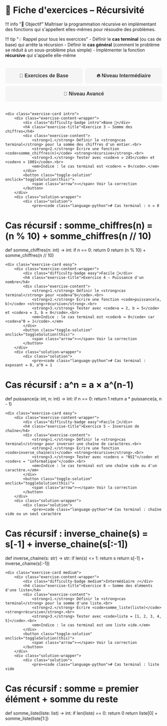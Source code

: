 # 🔄 Fiche d'exercices – Récursivité

!!! info "🎯 Objectif"
    Maîtriser la programmation récursive en implémentant des fonctions qui s'appellent elles-mêmes pour résoudre des problèmes.

!!! tip "💡 Rappel pour tous les exercices"
    - Définir le **cas terminal** (ou cas de base) qui arrête la récursion
    - Définir le **cas général** (comment le problème se réduit à un sous-problème plus simple)
    - Implémenter la fonction **récursive** qui s'appelle elle-même

<style>
/* Styles pour les fiches d'exercices avec système de cartes et onglets */

.exercise-cards {
    display: flex;
    flex-direction: column;
    gap: 1rem;
    padding: 1rem 0;
    max-width: 100%;
}

.exercise-card {
    background: var(--md-default-bg-color);
    border-radius: 8px;
    padding: 1rem;
    box-shadow: 0 2px 4px rgba(0, 0, 0, 0.1);
    transition: transform 0.3s ease, box-shadow 0.3s ease;
    border-left: 3px solid;
    width: 100%;
    max-width: 100%;
}

.exercise-content-wrapper {
    width: 100%;
}

/* Modal pour les solutions */
.solution-modal {
    display: none;
    position: fixed;
    z-index: 1000;
    left: 0;
    top: 0;
    width: 100%;
    height: 100%;
    background-color: rgba(0, 0, 0, 0.5);
    backdrop-filter: blur(3px);
}

.solution-modal.show {
    display: flex;
    align-items: center;
    justify-content: center;
    animation: fadeIn 0.3s ease;
}

.solution-content {
    background: var(--md-default-bg-color);
    border-radius: 12px;
    padding: 2rem;
    max-width: 80%;
    max-height: 80%;
    overflow-y: auto;
    box-shadow: 0 10px 30px rgba(0, 0, 0, 0.3);
    position: relative;
    animation: slideIn 0.3s ease;
}

.solution-close {
    position: absolute;
    top: 1rem;
    right: 1rem;
    background: #f44336;
    color: white;
    border: none;
    border-radius: 50%;
    width: 30px;
    height: 30px;
    cursor: pointer;
    font-size: 1.2rem;
    display: flex;
    align-items: center;
    justify-content: center;
    transition: background 0.3s ease;
}

.solution-close:hover {
    background: #d32f2f;
}

@keyframes fadeIn {
    from { opacity: 0; }
    to { opacity: 1; }
}

@keyframes slideIn {
    from { transform: translateY(-50px); opacity: 0; }
    to { transform: translateY(0); opacity: 1; }
}

.solution-wrapper {
    display: none;
}

.exercise-card.intro {
    border-left-color: #4CAF50;
}

.exercise-card.intro:hover {
    transform: translateY(-3px);
    box-shadow: 0 0 15px rgba(76, 175, 80, 0.4);
}

.exercise-card.easy {
    border-left-color: #2196F3;
}

.exercise-card.easy:hover {
    transform: translateY(-3px);
    box-shadow: 0 0 15px rgba(33, 150, 243, 0.4);
}

.exercise-card.medium {
    border-left-color: #FF9800;
}

.exercise-card.medium:hover {
    transform: translateY(-3px);
    box-shadow: 0 0 15px rgba(255, 152, 0, 0.4);
}

.exercise-card.hard {
    border-left-color: #F44336;
}

.exercise-card.hard:hover {
    transform: translateY(-3px);
    box-shadow: 0 0 15px rgba(244, 67, 54, 0.4);
}

.exercise-card.important {
    border-left-color: #ff8c42;
    background: linear-gradient(135deg, rgba(255, 140, 66, 0.05) 0%, rgba(255, 140, 66, 0.02) 100%);
}

.exercise-card.important:hover {
    transform: translateY(-3px);
    box-shadow: 0 0 15px rgba(255, 140, 66, 0.4);
}

.exercise-title {
    margin: 0 0 1rem 0;
    color: var(--md-primary-fg-color);
    font-size: 1.1rem;
    font-weight: 600;
}

.exercise-content {
    margin-bottom: 1rem;
    line-height: 1.6;
}

.difficulty-badge {
    display: inline-block;
    padding: 0.2rem 0.6rem;
    border-radius: 12px;
    font-size: 0.8rem;
    font-weight: 500;
    margin-bottom: 0.5rem;
}

.difficulty-badge.intro {
    background: rgba(76, 175, 80, 0.1);
    color: #4CAF50;
}

.difficulty-badge.easy {
    background: rgba(33, 150, 243, 0.1);
    color: #2196F3;
}

.difficulty-badge.medium {
    background: rgba(255, 152, 0, 0.1);
    color: #FF9800;
}

.difficulty-badge.hard {
    background: rgba(244, 67, 54, 0.1);
    color: #F44336;
}

.difficulty-badge.important {
    background: rgba(255, 140, 66, 0.1);
    color: #ff8c42;
}

.toggle-solution {
    background: linear-gradient(135deg, #ffb347 0%, #ff8c42 100%);
    color: white;
    border: none;
    padding: 0.6rem 1.2rem;
    border-radius: 8px;
    cursor: pointer;
    font-size: 0.9rem;
    font-weight: 500;
    transition: all 0.3s ease;
    display: flex;
    align-items: center;
    gap: 0.5rem;
    margin-top: 1rem;
}

.toggle-solution:hover {
    transform: translateY(-2px);
    box-shadow: 0 4px 12px rgba(255, 179, 71, 0.4);
}

.toggle-solution.active {
    background: linear-gradient(135deg, #ff7f50 0%, #ff6347 100%);
}

.arrow {
    transition: transform 0.3s ease;
}

.solution {
    height: 100%;
    overflow-y: auto;
}

.solution pre {
    margin: 0;
    font-size: 0.85rem;
}

.section-tabs {
    display: flex;
    flex-wrap: wrap;
    gap: 0.5rem;
    margin: 2rem 0;
    padding: 0;
}

.section-tab {
    background: #f5f5f5;
    color: #333;
    border: none;
    padding: 1rem 1.5rem;
    border-radius: 8px;
    font-size: 1rem;
    font-weight: 600;
    cursor: pointer;
    transition: all 0.3s ease;
    flex: 1;
    min-width: 200px;
    text-align: center;
}

.section-tab:hover {
    background: #e0e0e0;
    transform: translateY(-2px);
}

.section-tab.active {
    background: linear-gradient(135deg, #ffb347 0%, #ff8c42 100%);
    color: white;
    box-shadow: 0 4px 12px rgba(255, 179, 71, 0.4);
}

.section-content {
    display: none;
    margin-top: 2rem;
    padding: 2rem;
    background: #fafafa;
    border-radius: 12px;
    border: 1px solid #e0e0e0;
}

.section-content.active {
    display: block;
}

/* JavaScript pour les fonctionnalités interactives */
.exercise-script {
    display: none;
}
</style>

<script>
// JavaScript pour les fonctionnalités interactives des fiches d'exercices

function toggleSolution(button) {
    const card = button.closest('.exercise-card');
    const solutionWrapper = card.querySelector('.solution-wrapper');
    const arrow = button.querySelector('.arrow');
    
    if (solutionWrapper.style.display === 'none' || solutionWrapper.style.display === '') {
        solutionWrapper.style.display = 'block';
        button.classList.add('active');
        arrow.style.transform = 'rotate(90deg)';
        button.innerHTML = '<span class="arrow" style="transform: rotate(90deg)">→</span> Masquer la correction';
    } else {
        solutionWrapper.style.display = 'none';
        button.classList.remove('active');
        arrow.style.transform = 'rotate(0deg)';
        button.innerHTML = '<span class="arrow">→</span> Voir la correction';
    }
}

function closeSolutionModal() {
    const modal = document.getElementById('solution-modal');
    if (modal) {
        modal.classList.remove('show');
        document.body.style.overflow = ''; // Restaurer le scroll de la page
    }
}

// Fermer la modal avec la touche Échap
document.addEventListener('keydown', function(e) {
    if (e.key === 'Escape') {
        closeSolutionModal();
    }
});

function showSection(sectionId) {
    // Masquer toutes les sections
    const allContents = document.querySelectorAll('.section-content');
    const allTabs = document.querySelectorAll('.section-tab');
    
    allContents.forEach(content => content.classList.remove('active'));
    allTabs.forEach(tab => tab.classList.remove('active'));
    
    // Afficher la section sélectionnée
    document.getElementById(sectionId).classList.add('active');
    event.target.classList.add('active');
}

// Afficher la première section par défaut
document.addEventListener('DOMContentLoaded', function() {
    const firstTab = document.querySelector('.section-tab');
    if (firstTab) {
        firstTab.click();
    }
});
</script>

<div class="section-tabs">
    <button class="section-tab" onclick="showSection('basic-section')">🎯 Exercices de Base</button>
    <button class="section-tab" onclick="showSection('intermediate-section')">🔥 Niveau Intermédiaire</button>
    <button class="section-tab" onclick="showSection('advanced-section')">🚀 Niveau Avancé</button>
</div>

<div id="basic-section" class="section-content">
<div class="exercise-cards">
    <div class="exercise-card intro">
        <div class="exercise-content-wrapper">
            <div class="difficulty-badge intro">Base 🦊</div>
            <h4 class="exercise-title">Exercice 1 – Factorielle</h4>
            <div class="exercise-content">
                <strong>1.</strong> Définir le <strong>cas terminal</strong> pour la factorielle.<br>
                <strong>2.</strong> Écrire une fonction <code>factorielle(n)</code> <strong>récursive</strong>.<br>
                <strong>3.</strong> Tester avec <code>n = 5</code> et <code>n = 0</code>.<br>
                <em>Indice : le cas terminal est <code>0! = 1</code>.</em>
            </div>
            <button class="toggle-solution" onclick="toggleSolution(this)">
                <span class="arrow">→</span> Voir la correction
            </button>
        </div>
        <div class="solution-wrapper">
            <div class="solution">
                <pre><code class="language-python"># Cas terminal : 0! = 1
# Cas récursif : n! = n × (n-1)!

def factorielle(n: int) -> int:
    if n == 0:
        return 1
    return n * factorielle(n - 1)</code></pre>
            </div>
        </div>
    </div>

    <div class="exercise-card intro">
        <div class="exercise-content-wrapper">
            <div class="difficulty-badge intro">Base 🦊</div>
            <h4 class="exercise-title">Exercice 2 – Suite de Fibonacci</h4>
            <div class="exercise-content">
                <strong>1.</strong> Définir les <strong>cas terminaux</strong> de la suite de Fibonacci.<br>
                <strong>2.</strong> Écrire une fonction <code>fibonacci(n)</code> <strong>récursive</strong>.<br>
                <strong>3.</strong> Tester avec <code>n = 6</code> et <code>n = 0</code>.<br>
                <em>Indice : les cas terminaux sont <code>F(0) = 0</code> et <code>F(1) = 1</code>.</em>
            </div>
            <button class="toggle-solution" onclick="toggleSolution(this)">
                <span class="arrow">→</span> Voir la correction
            </button>
        </div>
        <div class="solution-wrapper">
            <div class="solution">
                <pre><code class="language-python"># Cas terminaux : F(0) = 0, F(1) = 1
# Cas récursif : F(n) = F(n-1) + F(n-2)

def fibonacci(n: int) -> int:
    if n == 0:
        return 0
    if n == 1:
        return 1
    return fibonacci(n - 1) + fibonacci(n - 2)</code></pre>
            </div>
        </div>
    </div>

    <div class="exercise-card intro">
        <div class="exercise-content-wrapper">
            <div class="difficulty-badge intro">Base 🦊</div>
            <h4 class="exercise-title">Exercice 3 – Somme des chiffres</h4>
            <div class="exercise-content">
                <strong>1.</strong> Définir le <strong>cas terminal</strong> pour la somme des chiffres d'un entier.<br>
                <strong>2.</strong> Écrire une fonction <code>somme_chiffres(n)</code> <strong>récursive</strong>.<br>
                <strong>3.</strong> Tester avec <code>n = 245</code> et <code>n = 1001</code>.<br>
                <em>Indice : le cas terminal est <code>n = 0</code>.</em>
            </div>
            <button class="toggle-solution" onclick="toggleSolution(this)">
                <span class="arrow">→</span> Voir la correction
            </button>
        </div>
        <div class="solution-wrapper">
            <div class="solution">
                <pre><code class="language-python"># Cas terminal : n = 0
# Cas récursif : somme_chiffres(n) = (n % 10) + somme_chiffres(n // 10)

def somme_chiffres(n: int) -> int:
    if n == 0:
        return 0
    return (n % 10) + somme_chiffres(n // 10)</code></pre>
            </div>
        </div>
    </div>

    <div class="exercise-card easy">
        <div class="exercise-content-wrapper">
            <div class="difficulty-badge easy">Facile 🌟</div>
            <h4 class="exercise-title">Exercice 4 – Puissance d'un nombre</h4>
            <div class="exercise-content">
                <strong>1.</strong> Définir le <strong>cas terminal</strong> pour <code>a^b</code>.<br>
                <strong>2.</strong> Écrire une fonction <code>puissance(a, b)</code> <strong>récursive</strong>.<br>
                <strong>3.</strong> Tester avec <code>a = 2, b = 5</code> et <code>a = 3, b = 0</code>.<br>
                <em>Indice : le cas terminal est <code>b = 0</code> car <code>a^0 = 1</code>.</em>
            </div>
            <button class="toggle-solution" onclick="toggleSolution(this)">
                <span class="arrow">→</span> Voir la correction
            </button>
        </div>
        <div class="solution-wrapper">
            <div class="solution">
                <pre><code class="language-python"># Cas terminal : exposant = 0, a^0 = 1
# Cas récursif : a^n = a × a^(n-1)

def puissance(a: int, n: int) -> int:
    if n == 0:
        return 1
    return a * puissance(a, n - 1)</code></pre>
            </div>
        </div>
    </div>

    <div class="exercise-card easy">
        <div class="exercise-content-wrapper">
            <div class="difficulty-badge easy">Facile 🌟</div>
            <h4 class="exercise-title">Exercice 5 – Inversion de chaîne</h4>
            <div class="exercise-content">
                <strong>1.</strong> Définir le <strong>cas terminal</strong> pour inverser une chaîne de caractères.<br>
                <strong>2.</strong> Écrire une fonction <code>inverse_chaine(s)</code> <strong>récursive</strong>.<br>
                <strong>3.</strong> Tester avec <code>s = "NSI"</code> et <code>s = "informatique"</code>.<br>
                <em>Indice : le cas terminal est une chaîne vide ou d'un caractère.</em>
            </div>
            <button class="toggle-solution" onclick="toggleSolution(this)">
                <span class="arrow">→</span> Voir la correction
            </button>
        </div>
        <div class="solution-wrapper">
            <div class="solution">
                <pre><code class="language-python"># Cas terminal : chaîne vide ou un seul caractère
# Cas récursif : inverse_chaine(s) = s[-1] + inverse_chaine(s[:-1])

def inverse_chaine(s: str) -> str:
    if len(s) <= 1:
        return s
    return s[-1] + inverse_chaine(s[:-1])</code></pre>
            </div>
        </div>
    </div>
</div>
</div>

<div id="intermediate-section" class="section-content">
<div class="exercise-cards">
    <div class="exercise-card medium">
        <div class="exercise-content-wrapper">
            <div class="difficulty-badge medium">Intermédiaire 🔥</div>
            <h4 class="exercise-title">Exercice 6 – Liste chaînée (POO)</h4>
            <div class="exercise-content">
                <strong>1.</strong> Créer une classe <code>Noeud</code> avec <code>valeur</code> et <code>suivant</code>.<br>
                <strong>2.</strong> Définir le <strong>cas terminal</strong> pour calculer la longueur d'une liste chaînée.<br>
                <strong>3.</strong> Écrire <code>longueur_liste(noeud)</code> <strong>récursive</strong> : longueur d'un noeud = 1 + longueur du suivant.<br>
                <strong>4.</strong> Créer une liste de 4 noeuds et tester.<br>
                <em>Indice : le cas terminal est un noeud <code>None</code>.</em>
            </div>
            <button class="toggle-solution" onclick="toggleSolution(this)">
                <span class="arrow">→</span> Voir la correction
            </button>
        </div>
        <div class="solution-wrapper">
            <div class="solution">
                <pre><code class="language-python"># Cas terminal : noeud est None (liste vide)
# Cas récursif : longueur = 1 + longueur du reste de la liste

class Noeud:
    def __init__(self, valeur, suivant=None):
        self.valeur = valeur
        self.suivant = suivant

def longueur_liste(noeud: Noeud) -> int:
    if noeud is None:
        return 0
    return 1 + longueur_liste(noeud.suivant)</code></pre>
            </div>
        </div>
    </div>

    <div class="exercise-card medium">
        <div class="exercise-content-wrapper">
            <div class="difficulty-badge medium">Intermédiaire 🔥</div>
            <h4 class="exercise-title">Exercice 7 – Recherche dans une liste</h4>
            <div class="exercise-content">
                <strong>1.</strong> Définir le <strong>cas terminal</strong> pour la recherche d'une valeur.<br>
                <strong>2.</strong> Écrire <code>recherche(liste, valeur)</code> <strong>récursive</strong>.<br>
                <strong>3.</strong> Tester avec <code>liste = [2, 5, 8, 10]</code> et <code>valeur = 5</code>.<br>
                <em>Indice : le cas terminal est une liste vide.</em>
            </div>
            <button class="toggle-solution" onclick="toggleSolution(this)">
                <span class="arrow">→</span> Voir la correction
            </button>
        </div>
        <div class="solution-wrapper">
            <div class="solution">
                <pre><code class="language-python"># Cas terminal : liste vide (élément non trouvé) ou élément trouvé
# Cas récursif : chercher dans le reste de la liste

def recherche(liste: list, element) -> bool:
    if len(liste) == 0:
        return False
    if liste[0] == element:
        return True
    return recherche(liste[1:], element)</code></pre>
            </div>
        </div>
    </div>

    <div class="exercise-card medium">
        <div class="exercise-content-wrapper">
            <div class="difficulty-badge medium">Intermédiaire 🔥</div>
            <h4 class="exercise-title">Exercice 8 – Somme des éléments d'une liste</h4>
            <div class="exercise-content">
                <strong>1.</strong> Définir le <strong>cas terminal</strong> pour la somme d'une liste.<br>
                <strong>2.</strong> Écrire <code>somme_liste(liste)</code> <strong>récursive</strong>.<br>
                <strong>3.</strong> Tester avec <code>liste = [1, 2, 3, 4, 5]</code>.<br>
                <em>Indice : le cas terminal est une liste vide.</em>
            </div>
            <button class="toggle-solution" onclick="toggleSolution(this)">
                <span class="arrow">→</span> Voir la correction
            </button>
        </div>
        <div class="solution-wrapper">
            <div class="solution">
                <pre><code class="language-python"># Cas terminal : liste vide
# Cas récursif : somme = premier élément + somme du reste

def somme_liste(liste: list) -> int:
    if len(liste) == 0:
        return 0
    return liste[0] + somme_liste(liste[1:])</code></pre>
            </div>
        </div>
    </div>
</div>
</div>

<div id="advanced-section" class="section-content">
<div class="exercise-cards">
    <div class="exercise-card hard">
        <div class="exercise-content-wrapper">
            <div class="difficulty-badge hard">Avancé 🚀</div>
            <h4 class="exercise-title">Exercice 9 – Palindrome</h4>
            <div class="exercise-content">
                <strong>1.</strong> Définir le <strong>cas terminal</strong> pour vérifier si une chaîne est un palindrome.<br>
                <strong>2.</strong> Écrire <code>est_palindrome(s)</code> <strong>récursive</strong>.<br>
                <strong>3.</strong> Tester avec <code>s = "radar"</code> et <code>s = "NSI"</code>.<br>
                <em>Indice : le cas terminal est une chaîne vide ou à un caractère.</em>
            </div>
            <button class="toggle-solution" onclick="toggleSolution(this)">
                <span class="arrow">→</span> Voir la correction
            </button>
        </div>
        <div class="solution-wrapper">
            <div class="solution">
                <pre><code class="language-python"># Cas terminal : chaîne vide ou un seul caractère
# Cas récursif : premier = dernier ET le milieu est un palindrome

def est_palindrome(s: str) -> bool:
    if len(s) <= 1:
        return True
    if s[0] == s[-1]:
        return est_palindrome(s[1:-1])
    else:
        return False</code></pre>
            </div>
        </div>
    </div>

    <div class="exercise-card important">
        <div class="exercise-content-wrapper">
            <div class="difficulty-badge important">Bonus 🦊</div>
            <h4 class="exercise-title">Exercice 10 – Dessin de motifs (bonus)</h4>
            <div class="exercise-content">
                <strong>1.</strong> Définir le <strong>cas terminal</strong> pour le dessin d'un triangle.<br>
                <strong>2.</strong> Écrire <code>triangle(n)</code> <strong>récursive</strong>.<br>
                <strong>3.</strong> Tester avec <code>n = 5</code>.<br>
                <em>Indice : le cas terminal est <code>n = 0</code>.</em>
            </div>
            <button class="toggle-solution" onclick="toggleSolution(this)">
                <span class="arrow">→</span> Voir la correction
            </button>
        </div>
        <div class="solution-wrapper">
            <div class="solution">
                <pre><code class="language-python"># Cas terminal : n = 0
# Cas récursif : afficher n étoiles puis appel récursif avec n-1

def triangle(n: int) -> None:
    if n == 0:
        return
    print('*' * n)
    triangle(n - 1)</code></pre>
            </div>
        </div>
    </div>
</div>
</div>